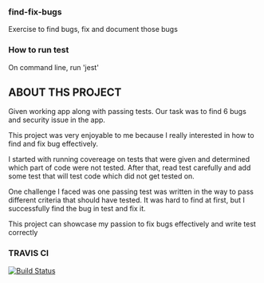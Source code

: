 ### find-fix-bugs
Exercise to find bugs, fix and document those bugs

### How to run test

On command line, run 'jest'

## ABOUT THS PROJECT
Given working app along with passing tests.
Our task was to find 6 bugs and security issue in the app.

This project was very enjoyable to me because I really interested in how to find 
and fix bug effectively.

I started with running covereage on tests that were given and determined which part of code were not tested.
After that, read test carefully and add some test that will test code which did not get tested on.

One challenge I faced was one passing test was written in the way to pass different criteria that should have tested.
It was hard to find at first, but I successfully find the bug in test and fix it.

This project can showcase my passion to fix bugs effectively and write test correctly

### TRAVIS CI 
[![Build Status](https://travis-ci.com/emitamago/find-fix-bugs.svg?branch=master)](https://travis-ci.com/emitamago/find-fix-bugs)




